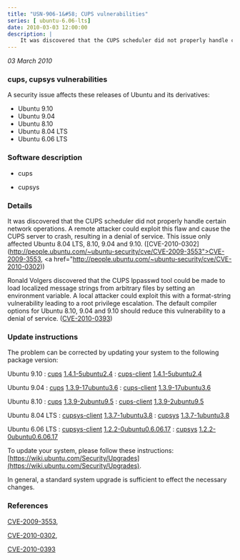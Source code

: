 ```yaml
---
title: "USN-906-1&#58; CUPS vulnerabilities"
series: [ ubuntu-6.06-lts]
date: 2010-03-03 12:00:00
description: |
    It was discovered that the CUPS scheduler did not properly handle certain network operations. A remote attacker could exploit this flaw and cause the CUPS server to crash, resulting in a denial of service. This issue only affected Ubuntu 8.04 LTS, 8.10, 9.04 and 9.10. ([CVE-2010-0302](http://people.ubuntu.com/~ubuntu-security/cve/CVE-2009-3553">CVE-2009-3553</a>, <a href="http://people.ubuntu.com/~ubuntu-security/cve/CVE-2010-0302))
--- 
```

 
 

*03 March 2010*

### cups, cupsys vulnerabilities

A security issue affects these releases of Ubuntu and its derivatives:

* Ubuntu 9.10
* Ubuntu 9.04
* Ubuntu 8.10
* Ubuntu 8.04 LTS
* Ubuntu 6.06 LTS

### Software description

* cups 

* cupsys 

### Details

It was discovered that the CUPS scheduler did not properly handle certain network operations. A remote attacker could exploit this flaw and cause the CUPS server to crash, resulting in a denial of service. This issue only affected Ubuntu 8.04 LTS, 8.10, 9.04 and 9.10. ([CVE-2010-0302](http://people.ubuntu.com/~ubuntu-security/cve/CVE-2009-3553">CVE-2009-3553</a>, <a href="http://people.ubuntu.com/~ubuntu-security/cve/CVE-2010-0302))

Ronald Volgers discovered that the CUPS lppasswd tool could be made to load localized message strings from arbitrary files by setting an environment variable. A local attacker could exploit this with a format-string vulnerability leading to a root privilege escalation. The default compiler options for Ubuntu 8.10, 9.04 and 9.10 should reduce this vulnerability to a denial of service. ([CVE-2010-0393](http://people.ubuntu.com/~ubuntu-security/cve/CVE-2010-0393)) 

### Update instructions

The problem can be corrected by updating your system to the following package version:

Ubuntu 9.10
 : [cups](https://launchpad.net/ubuntu/+source/cups) <span> [1.4.1-5ubuntu2.4](https://launchpad.net/ubuntu/+source/cups/1.4.1-5ubuntu2.4) </span> 
 : [cups-client](https://launchpad.net/ubuntu/+source/cups) <span> [1.4.1-5ubuntu2.4](https://launchpad.net/ubuntu/+source/cups/1.4.1-5ubuntu2.4) </span> 

Ubuntu 9.04
 : [cups](https://launchpad.net/ubuntu/+source/cups) <span> [1.3.9-17ubuntu3.6](https://launchpad.net/ubuntu/+source/cups/1.3.9-17ubuntu3.6) </span> 
 : [cups-client](https://launchpad.net/ubuntu/+source/cups) <span> [1.3.9-17ubuntu3.6](https://launchpad.net/ubuntu/+source/cups/1.3.9-17ubuntu3.6) </span> 

Ubuntu 8.10
 : [cups](https://launchpad.net/ubuntu/+source/cups) <span> [1.3.9-2ubuntu9.5](https://launchpad.net/ubuntu/+source/cups/1.3.9-2ubuntu9.5) </span> 
 : [cups-client](https://launchpad.net/ubuntu/+source/cups) <span> [1.3.9-2ubuntu9.5](https://launchpad.net/ubuntu/+source/cups/1.3.9-2ubuntu9.5) </span> 

Ubuntu 8.04 LTS
 : [cupsys-client](https://launchpad.net/ubuntu/+source/cupsys) <span> [1.3.7-1ubuntu3.8](https://launchpad.net/ubuntu/+source/cupsys/1.3.7-1ubuntu3.8) </span> 
 : [cupsys](https://launchpad.net/ubuntu/+source/cupsys) <span> [1.3.7-1ubuntu3.8](https://launchpad.net/ubuntu/+source/cupsys/1.3.7-1ubuntu3.8) </span> 

Ubuntu 6.06 LTS
 : [cupsys-client](https://launchpad.net/ubuntu/+source/cupsys) <span> [1.2.2-0ubuntu0.6.06.17](https://launchpad.net/ubuntu/+source/cupsys/1.2.2-0ubuntu0.6.06.17) </span> 
 : [cupsys](https://launchpad.net/ubuntu/+source/cupsys) <span> [1.2.2-0ubuntu0.6.06.17](https://launchpad.net/ubuntu/+source/cupsys/1.2.2-0ubuntu0.6.06.17) </span> 

To update your system, please follow these instructions: [https://wiki.ubuntu.com/Security/Upgrades](https://wiki.ubuntu.com/Security/Upgrades).

In general, a standard system upgrade is sufficient to effect the necessary changes. 

### References

 
 [CVE-2009-3553](http://people.ubuntu.com/~ubuntu-security/cve/CVE-2009-3553), 

 [CVE-2010-0302](http://people.ubuntu.com/~ubuntu-security/cve/CVE-2010-0302), 

 [CVE-2010-0393](http://people.ubuntu.com/~ubuntu-security/cve/CVE-2010-0393)
 

